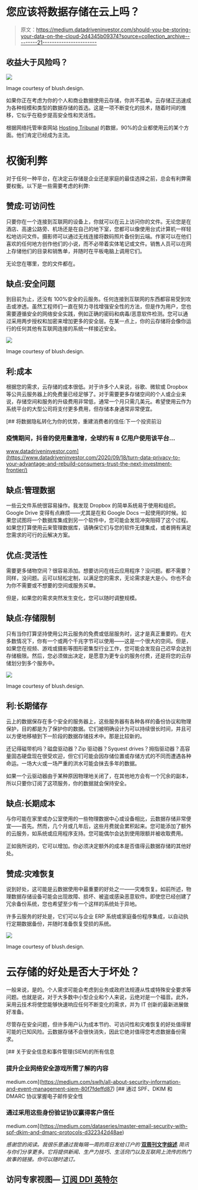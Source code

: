 # 您应该将数据存储在云上吗？

> 原文：<https://medium.datadriveninvestor.com/should-you-be-storing-your-data-on-the-cloud-2d4345b09374?source=collection_archive---------21----------------------->

## 收益大于风险吗？

![](img/010dcb9e83fc1a90dcb5afa4ea44b855.png)

Image courtesy of blush.design.

如果你正在考虑为你的个人和商业数据使用云存储，你并不孤单。云存储正迅速成为各种规模和类型的数据存储的首选。这是一项不断变化的技术，随着时间的推移，它似乎在稳步提高安全性和灵活性。

根据网络托管审查网站 [Hosting Tribunal](https://hostingtribunal.com/blog/cloud-computing-statistics/#gref) 的数据，90%的企业都使用云的某个方面。他们肯定已经成为主流。

# 权衡利弊

对于任何一种平台，在决定云存储是企业还是家庭的最佳选择之前，总会有利弊需要权衡。以下是一些需要考虑的利弊:

## 赞成:可访问性

只要你在一个连接到互联网的设备上，你就可以在云上访问你的文件。无论您是在酒店、高速公路旁、机场还是在自己的地下室，您都可以像使用台式计算机一样轻松地访问文件。摄影师可以通过无线连接将数码照片备份到云端。作家可以在他们喜欢的任何地方创作他们的小说，而不必带着实体笔记或文件。销售人员可以在网上存储他们的目录和销售单，并随时在平板电脑上调用它们。

无论您在哪里，您的文件都在。

## 缺点:安全问题

到目前为止，还没有 100%安全的云服务。任何连接到互联网的东西都容易受到攻击或渗透。虽然工程师们一直在努力寻找增强安全性的方法，但是作为用户，您也需要遵循安全的网络安全实践，例如正确的密码和病毒/恶意软件检测。您可以通过采用两步授权和加密来增加更多的安全层。在某一点上，你的云存储将会像你运行的任何其他有互联网连接的系统一样接近安全。

![](img/7065f37dc37ef0670cfbe9a842583196.png)

Image courtesy of blush.design.

## 利:成本

根据您的需求，云存储的成本很低。对于许多个人来说，谷歌、微软或 Dropbox 等公共云服务器上的免费量已经足够了。对于需要更多存储空间的个人或企业来说，存储空间和服务的升级费用非常低，通常一个月只需几美元。希望使用云作为系统平台的大型公司将支付更多费用，但存储本身通常非常便宜。

[](https://www.datadriveninvestor.com/2020/09/18/turn-data-privacy-to-your-advantage-and-rebuild-consumers-trust-the-next-investment-frontier/) [## 将数据隐私转化为你的优势，重建消费者的信任:下一个投资前沿

### 疫情期间，抖音的使用量激增，全球约有 8 亿用户使用该平台…

www.datadriveninvestor.com](https://www.datadriveninvestor.com/2020/09/18/turn-data-privacy-to-your-advantage-and-rebuild-consumers-trust-the-next-investment-frontier/) 

## 缺点:管理数据

一些云文件系统很容易操作。我发现 Dropbox 的简单系统易于使用和组织。Google Drive 变得有点麻烦——尤其是在和 Google Docs 一起使用的时候。如果您试图将一个数据库集成到另一个软件中，您可能会发现冲突阻碍了这个过程。如果您打算使用云来管理数据库，请确保它们与您的软件无缝集成，或者拥有满足您需求的可行的云解决方案。

## 优点:灵活性

需要更多储物空间？很容易添加。想要访问在线云应用程序？没问题。都不需要？同样，没问题。云可以轻松定制，以满足您的需求，无论需求是大是小。你也不会为你不需要或不想要的空间或服务买单。

但是，如果您的需求突然发生变化，您可以随时调整规模。

## 缺点:存储限制

只有当你打算坚持使用公共云服务的免费或低层服务时，这才是真正重要的。在大多数情况下，你有一个或两个千兆字节可以使用——这是一个很大的空间。但是，如果您在视频、游戏或摄影等图形密集型行业工作，您可能会发现自己迟早会达到存储极限。然后，您必须做出决定，是愿意为更专业的服务付费，还是将您的云存储划分到多个服务中。

![](img/9ad36b79dd8c6ab347981ab87869753e.png)

Image courtesy of blush.design.

## 利:长期储存

云上的数据保存在多个安全的服务器上，这些服务器有各种各样的备份协议和物理保护，目的都是为了保护你的数据。它们被明确设计为可以持续很长时间，并且可以方便地移植到下一阶段的数据存储技术中。那是比较新的。

还记得磁带机吗？磁盘驱动器？Zip 驱动器？Syquest drives？拇指驱动器？高容量固态硬盘现在很受欢迎，但它们可能会因存储位置或存储方式的不同而遭遇各种命运。一场大火或一场严重的洪水可能会抹去多年的数据。

如果一个云驱动器由于某种原因物理地关闭了，在其他地方会有一个冗余的副本，所以只要你订阅了这项服务，你的数据就会保持安全。

## 缺点:长期成本

与你可能在家里或办公室使用的一些物理数据中心或设备相比，云数据存储非常便宜——首先。然而，几个月或几年后，这些月费就会累积起来。您可能添加了额外的云服务，如系统或应用程序支持。您可能偶尔会达到使用限额并被收取费用。

正如我所说的，它可以增加。你必须决定额外的成本是否值得云数据存储的其他好处。

## 赞成:灾难恢复

说到好处，这可能是云数据使用中最重要的好处之一——灾难恢复。如前所述，物理数据存储设备可能会出现故障、损坏、被盗或感染恶意软件。即使您已经创建了冗余备份系统，您也希望至少有一个这样的系统处于异地。

许多云服务的好处是，它们可以与企业 ERP 系统或家庭备份程序集成，以自动执行定期数据备份，并随时准备恢复受损的系统。

![](img/8545ce259f8e6df640829fe3338e872e.png)

Image courtesy of blush.design.

# 云存储的好处是否大于坏处？

一般来说，是的。个人需求可能会考虑到业务或政府法规遵从性或特殊安全要求等问题。也就是说，对于大多数中小型企业和个人来说，云绝对是一个福音。此外，采用云技术将使您能够快速响应任何不断变化的需求，并为 IT 创新的最新进展做好准备。

尽管存在安全问题，但许多用户认为成本节约、可访问性和灾难恢复的好处值得冒可能的已知风险。云数据存储不会很快消失，因此它绝对值得您考虑数据备份需求。

[](https://medium.com/swlh/all-about-security-information-and-event-management-siem-80f7fdeffd87) [## 关于安全信息和事件管理(SIEM)的所有信息

### 提升企业网络安全游戏所需了解的内容

medium.com](https://medium.com/swlh/all-about-security-information-and-event-management-siem-80f7fdeffd87) [](https://medium.com/dataseries/master-email-security-with-spf-dkim-and-dmarc-protocols-d322342d48ae) [## 通过 SPF、DKIM 和 DMARC 协议掌握电子邮件安全性

### 通过采用这些身份验证协议赢得客户信任

medium.com](https://medium.com/dataseries/master-email-security-with-spf-dkim-and-dmarc-protocols-d322342d48ae) 

*感谢您的阅读。我很乐意通过我每隔一周的周日发给订户的* [**双周刊文字综述**](https://mailchi.mp/5b9666ece8ef/wordsbyjohnsub) *简讯与你们分享更多。它将提供新闻、生产力技巧、生活窍门以及互联网上流传的热门故事的链接。你可以随时退订。*

## 访问专家视图— [订阅 DDI 英特尔](https://datadriveninvestor.com/ddi-intel)